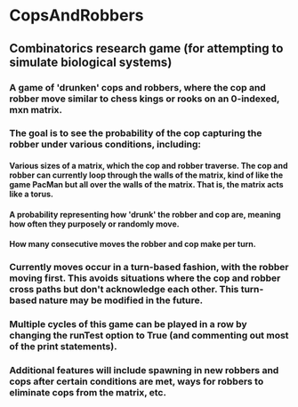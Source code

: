 # CopsAndRobbers
## Combinatorics research game (for attempting to simulate biological systems)

### A game of 'drunken' cops and robbers, where the cop and robber move similar to chess kings or rooks on an 0-indexed, mxn matrix. 

### The goal is to see the probability of the cop capturing the robber under various conditions, including:
#### Various sizes of a matrix, which the cop and robber traverse. The cop and robber can currently loop through the walls of the matrix, kind of like the game PacMan but all over the walls of the matrix. That is, the matrix acts like a torus.
#### A probability representing how 'drunk' the robber and cop are, meaning how often they purposely or randomly move.
#### How many consecutive moves the robber and cop make per turn.

### Currently moves occur in a turn-based fashion, with the robber moving first. This avoids situations where the cop and robber cross paths but don't acknowledge each other. This turn-based nature may be modified in the future.

### Multiple cycles of this game can be played in a row by changing the runTest option to True (and commenting out most of the print statements).

### Additional features will include spawning in new robbers and cops after certain conditions are met, ways for robbers to eliminate cops from the matrix, etc.
